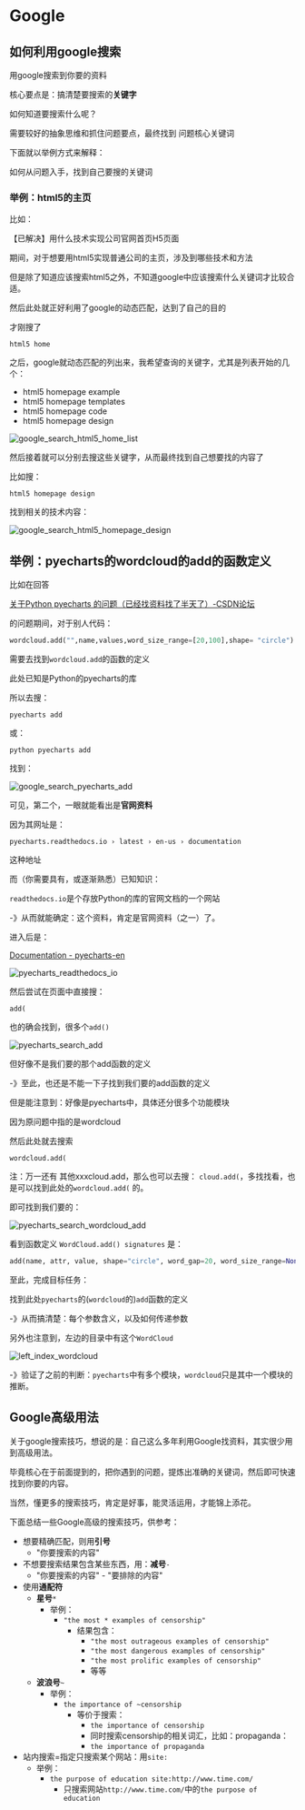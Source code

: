 # Google

## 如何利用google搜索

用google搜索到你要的资料

核心要点是：搞清楚要搜索的**关键字**

如何知道要搜索什么呢？

需要较好的抽象思维和抓住问题要点，最终找到 问题核心关键词

下面就以举例方式来解释：

如何从问题入手，找到自己要搜的关键词

### 举例：html5的主页

比如：

【已解决】用什么技术实现公司官网首页H5页面

期间，对于想要用html5实现普通公司的主页，涉及到哪些技术和方法

但是除了知道应该搜索html5之外，不知道google中应该搜索什么关键词才比较合适。

然后此处就正好利用了google的动态匹配，达到了自己的目的

才刚搜了

`html5 home`

之后，google就动态匹配的列出来，我希望查询的关键字，尤其是列表开始的几个：

* html5 homepage example
* html5 homepage templates
* html5 homepage code
* html5 homepage design

![google_search_html5_home_list](../../assets/img/google_search_html5_home_list.png)

然后接着就可以分别去搜这些关键字，从而最终找到自己想要找的内容了

比如搜：

`html5 homepage design`

找到相关的技术内容：

![google_search_html5_homepage_design](../../assets/img/google_search_html5_homepage_design.png)

## 举例：pyecharts的wordcloud的add的函数定义

比如在回答

[关于Python pyecharts 的问题（已经找资料找了半天了）-CSDN论坛](https://bbs.csdn.net/topics/396136267)

的问题期间，对于别人代码：

```python
wordcloud.add("",name,values,word_size_range=[20,100],shape= "circle")
```

需要去找到`wordcloud.add`的函数的定义

此处已知是Python的pyecharts的库

所以去搜：

`pyecharts add`

或：

`python pyecharts add`

找到：

![google_search_pyecharts_add](../../assets/img/google_search_pyecharts_add.png)

可见，第二个，一眼就能看出是**官网资料**

因为其网址是：

`pyecharts.readthedocs.io › latest › en-us › documentation`

这种地址

而（你需要具有，或逐渐熟悉）已知知识：

`readthedocs.io`是个存放Python的库的官网文档的一个网站

-》从而就能确定：这个资料，肯定是官网资料（之一）了。

进入后是：

[Documentation - pyecharts-en](https://pyecharts.readthedocs.io/en/latest/en-us/documentation/)

![pyecharts_readthedocs_io](../../assets/img/pyecharts_readthedocs_io.png)

然后尝试在页面中直接搜：

`add(`

也的确会找到，很多个`add()`

![pyecharts_search_add](../../assets/img/pyecharts_search_add.png)

但好像不是我们要的那个add函数的定义

-》至此，也还是不能一下子找到我们要的add函数的定义

但是能注意到：好像是pyecharts中，具体还分很多个功能模块

因为原问题中指的是wordcloud

然后此处就去搜索

`wordcloud.add(`

注：万一还有 其他xxxcloud.add，那么也可以去搜： `cloud.add(`，多找找看，也是可以找到此处的`wordcloud.add(` 的。

即可找到我们要的：

![pyecharts_search_wordcloud_add](../../assets/img/pyecharts_search_wordcloud_add.png)

看到函数定义 `WordCloud.add() signatures` 是：

```python
add(name, attr, value, shape="circle", word_gap=20, word_size_range=None, rotate_step=45)
```

至此，完成目标任务：

找到此处`pyecharts`的(`wordcloud`的)`add`函数的定义

-》从而搞清楚：每个参数含义，以及如何传递参数

另外也注意到，左边的目录中有这个`WordCloud`

![left_index_wordcloud](../../assets/img/left_index_wordcloud.png)

-》验证了之前的判断：`pyecharts`中有多个模块，`wordcloud`只是其中一个模块的推断。

## Google高级用法

关于google搜索技巧，想说的是：自己这么多年利用Google找资料，其实很少用到高级用法。

毕竟核心在于前面提到的，把你遇到的问题，提炼出准确的关键词，然后即可快速找到你要的内容。

当然，懂更多的搜索技巧，肯定是好事，能灵活运用，才能锦上添花。

下面总结一些Google高级的搜索技巧，供参考：

* 想要精确匹配，则用**引号**
  * "你要搜索的内容"
* 不想要搜索结果包含某些东西，用：**减号**`-`
  * "你要搜索的内容" - "要排除的内容"
* 使用**通配符**
  * **星号**`*`
    * 举例：
      * `"the most * examples of censorship"`
        * 结果包含：
          * `"the most outrageous examples of censorship"`
          * `"the most dangerous examples of censorship"`
          * `"the most prolific examples of censorship"`
          * 等等
  * **波浪号**`~`
    * 举例：
      * `the importance of ~censorship`
        * 等价于搜索：
          * `the importance of censorship`
          * 同时搜索censorship的相关词汇，比如：propaganda：
          * `the importance of propaganda`
* 站内搜索=指定只搜索某个网站：用`site:`
  * 举例：
    * `the purpose of education site:http://www.time.com/`
      * 只搜索网站`http://www.time.com/`中的`the purpose of education`
